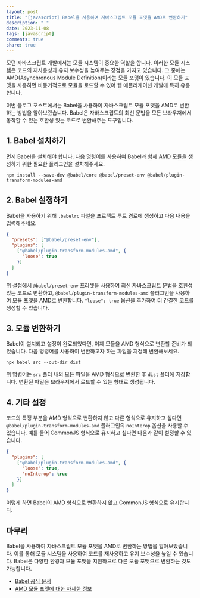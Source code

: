 ```yaml
---
layout: post
title: "[javascript] Babel을 사용하여 자바스크립트 모듈 포맷을 AMD로 변환하기"
description: " "
date: 2023-11-08
tags: [javascript]
comments: true
share: true
---
```


모던 자바스크립트 개발에서는 모듈 시스템이 중요한 역할을 합니다. 이러한 모듈 시스템은 코드의 재사용성과 유지 보수성을 높여주는 장점을 가지고 있습니다. 그 중에는 AMD(Asynchronous Module Definition)이라는 모듈 포맷이 있습니다. 이 모듈 포맷을 사용하면 비동기적으로 모듈을 로드할 수 있어 웹 애플리케이션 개발에 특히 유용합니다.

이번 블로그 포스트에서는 Babel을 사용하여 자바스크립트 모듈 포맷을 AMD로 변환하는 방법을 알아보겠습니다. Babel은 자바스크립트의 최신 문법을 모든 브라우저에서 동작할 수 있는 호환성 있는 코드로 변환해주는 도구입니다.

## 1. Babel 설치하기

먼저 Babel을 설치해야 합니다. 다음 명령어를 사용하여 Babel과 함께 AMD 모듈을 생성하기 위한 필요한 플러그인을 설치해주세요.

```
npm install --save-dev @babel/core @babel/preset-env @babel/plugin-transform-modules-amd
```

## 2. Babel 설정하기

Babel을 사용하기 위해 `.babelrc` 파일을 프로젝트 루트 경로에 생성하고 다음 내용을 입력해주세요.

```json
{
  "presets": ["@babel/preset-env"],
  "plugins": [
    ["@babel/plugin-transform-modules-amd", {
      "loose": true
    }]
  ]
}
```

위 설정에서 `@babel/preset-env` 프리셋을 사용하여 최신 자바스크립트 문법을 호환성 있는 코드로 변환하고, `@babel/plugin-transform-modules-amd` 플러그인을 사용하여 모듈 포맷을 AMD로 변환합니다. `"loose": true` 옵션을 추가하여 더 간결한 코드를 생성할 수 있습니다.

## 3. 모듈 변환하기

Babel이 설치되고 설정이 완료되었다면, 이제 모듈을 AMD 형식으로 변환할 준비가 되었습니다. 다음 명령어를 사용하여 변환하고자 하는 파일을 지정해 변환해보세요.

```
npx babel src --out-dir dist
```

위 명령어는 `src` 폴더 내의 모든 파일을 AMD 형식으로 변환한 후 `dist` 폴더에 저장합니다. 변환된 파일은 브라우저에서 로드할 수 있는 형태로 생성됩니다.

## 4. 기타 설정

코드의 특정 부분을 AMD 형식으로 변환하지 않고 다른 형식으로 유지하고 싶다면 `@babel/plugin-transform-modules-amd` 플러그인의 `noInterop` 옵션을 사용할 수 있습니다. 예를 들어 CommonJS 형식으로 유지하고 싶다면 다음과 같이 설정할 수 있습니다.

```json
{
  "plugins": [
    ["@babel/plugin-transform-modules-amd", {
      "loose": true,
      "noInterop": true
    }]
  ]
}
```

이렇게 하면 Babel이 AMD 형식으로 변환하지 않고 CommonJS 형식으로 유지합니다.

## 마무리

Babel을 사용하여 자바스크립트 모듈 포맷을 AMD로 변환하는 방법을 알아보았습니다. 이를 통해 모듈 시스템을 사용하여 코드를 재사용하고 유지 보수성을 높일 수 있습니다. Babel은 다양한 환경과 모듈 포맷을 지원하므로 다른 모듈 포맷으로 변환하는 것도 가능합니다.

- [Babel 공식 문서](https://babeljs.io/)
- [AMD 모듈 포맷에 대한 자세한 정보](https://github.com/amdjs/amdjs-api/wiki/AMD)